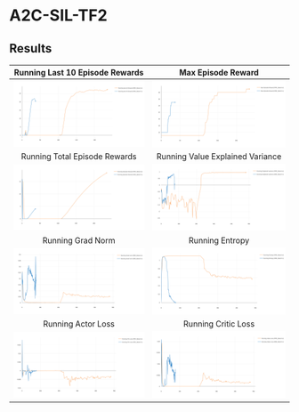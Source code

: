 # A2C-SIL-TF2

## Results

Running Last 10 Episode Rewards| Max Episode Reward
:-----------------------:|:-----------------------:
![](Plots/Freeway/Running_last_10_Reward.svg)| ![](Plots/Freeway/Max_Episode_Reward.svg)
Running Total Episode Rewards| Running Value Explained Variance
![](Plots/Freeway/Running_Total_Episode_Reward.svg)| ![](Plots/Freeway/Running_Explained_Variance.svg) 
Running Grad Norm| Running Entropy
![](Plots/Freeway/Running_Grad_Norm.svg)| ![](Plots/Freeway/Running_Entropy.svg) 
Running Actor Loss| Running Critic Loss
![](Plots/Freeway/Running_PG_Loss.svg)| ![](Plots/Freeway/Running_Value_Loss.svg) 

